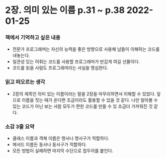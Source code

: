 # 2장. 의미 있는 이름 p.31 ~ p.38 2022-01-25
### 책에서 기억하고 싶은 내용
- 전문가 프로그래머는 자신의 능력을 좋은 방향으로 사용해 남들이 이해하는 코드를 내놓는다.
- 일관성 있는 어휘는 코드를 사용할 프로그래머가 반갑게 여길 선물이다.
- 코드를 읽을 사람도 프로그래머라는 사실을 명심한다.

### 읽고 떠오르는 생각
- 2장의 제목인 의미 있는 이름이라는 말을 2장을 마무리하면서 이해할 수 있었다. 앞으로 이름을 짓는 때가 온다면 조금이라도 활용할 수 있을 것 같다. 나만 알아볼 수 있는 코드가 아닌 보는 사람 모두가 편한 코드를 만들 수 있 조금더 가까워진 것 같다. 

### 소감 3줄 요약
- 클래스 이름과 객체 이름은 명사나 명사구가 적합하다.
- 메서드 이름든 동사나 동사구가 적합하다.
- 모든 방법이 실패하면 마지막 수단으로 접두어를 붙인다.
